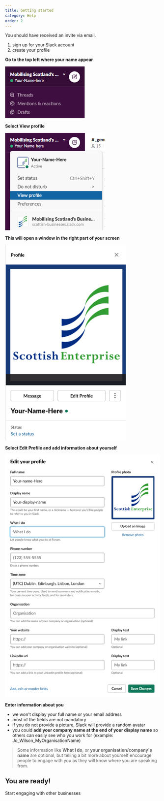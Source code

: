 ```yaml
---
title: Getting started
category: Help
order: 2
---
```



You should have received an invite via email.

1. sign up for your Slack account
2.  create your profile

**Go to the top left where your name appear**

![screenshot showing where to start](../../images/create-profile1.PNG)


**Select View profile**

![screenshot showing where 'View your profile' is in the menu](../../images/create-profile2.PNG)


**This will open a window in the right part of your screen**

![screenshot showing the new window](../../images/create-profile3.png)


**Select Edit Profile and add information about yourself**

![screenshot showing the form to fill in](../../images/create-profile4.png)


**Enter information about you**
- we won't display your full name or your email address
- most of the fields are not mandatory
- if you do not provide a picture, Slack will provide a random avatar
- you could **add your company name at the end of your display name** so others can easily see who you work for (example: Jo_Wilson_MyOrganisationName) 

> Some information like **What I do**, or **your organisation/company's name** are optional, but telling a bit more about yourself encourage people to engage with you as they will know where you are speaking from.


## You are ready!
Start engaging with other businesses

